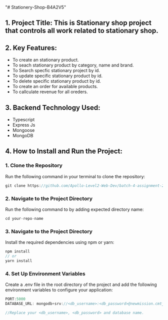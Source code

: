 "# Stationery-Shop-B4A2V5"

## 1. Project Title: This is Stationary shop project that controls all work related to stationary shop.

## 2. Key Features:

- To create an stationary product.
- To seach stationary product by category, name and brand.
- To Search specfic stationary project by id.
- To update specific stationary product by id.
- To delete specific stationary product by id.
- To create an order for available products.
- To callculate revenue for all oreders.

## 3. Backend Technology Used:

- Typescript
- Express Js
- Mongoose
- MongoDB

## 4. How to Install and Run the Project:

### 1. Clone the Repository

Run the following command in your terminal to clone the repository:

```javascript
git clone https://github.com/Apollo-Level2-Web-Dev/batch-4-assignment-2.git
```

### 2. Navigate to the Project Directory

Run the following command to by adding expected directory name:

```javascript
cd your-repo-name
```

### 3. Navigate to the Project Directory

Install the required dependencies using npm or yarn:

```javascript
npm install
// or
yarn install
```

### 4. Set Up Environment Variables

Create a .env file in the root directory of the project and add the following environment variables to configure your application:

```javascript
PORT:5000
DATABASE_URL: mongodb+srv://<db_username>:<db_password>@newmission.cmtjh.mongodb.net/?retryWrites=true&w=majority&appName=Newmission

//Replace your <db_username>, <db_password> and database name.
```
